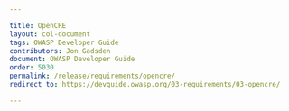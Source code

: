 ```yaml
---

title: OpenCRE
layout: col-document
tags: OWASP Developer Guide
contributors: Jon Gadsden
document: OWASP Developer Guide
order: 5030
permalink: /release/requirements/opencre/
redirect_to: https://devguide.owasp.org/03-requirements/03-opencre/

---
```

